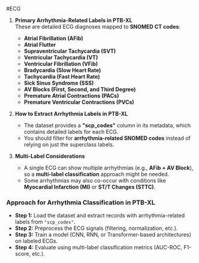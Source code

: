 #ECG 

1. **Primary Arrhythmia-Related Labels in PTB-XL**  
    These are detailed ECG diagnoses mapped to **SNOMED CT codes**:
    
    - **Atrial Fibrillation (AFib)**
    - **Atrial Flutter**
    - **Supraventricular Tachycardia (SVT)**
    - **Ventricular Tachycardia (VT)**
    - **Ventricular Fibrillation (VFib)**
    - **Bradycardia (Slow Heart Rate)**
    - **Tachycardia (Fast Heart Rate)**
    - **Sick Sinus Syndrome (SSS)**
    - **AV Blocks (First, Second, and Third Degree)**
    - **Premature Atrial Contractions (PACs)**
    - **Premature Ventricular Contractions (PVCs)**
2. **How to Extract Arrhythmia Labels in PTB-XL**
    
    - The dataset provides a **"scp_codes"** column in its metadata, which contains detailed labels for each ECG.
    - You should filter for **arrhythmia-related SNOMED codes** instead of relying on just the superclass labels.
3. **Multi-Label Considerations**
    
    - A single ECG can show multiple arrhythmias (e.g., **AFib + AV Block**), so a **multi-label classification** approach might be needed.
    - Some arrhythmias may also co-occur with conditions like **Myocardial Infarction (MI)** or **ST/T Changes (STTC)**.

### **Approach for Arrhythmia Classification in PTB-XL**

- **Step 1:** Load the dataset and extract records with arrhythmia-related labels from `"scp_codes"`.
- **Step 2:** Preprocess the ECG signals (filtering, normalization, etc.).
- **Step 3:** Train a model (CNN, RNN, or Transformer-based architectures) on labeled ECGs.
- **Step 4:** Evaluate using multi-label classification metrics (AUC-ROC, F1-score, etc.).
